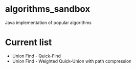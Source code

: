 # algorithms_sandbox
Java implementation of popular algorithms
# Current list

* Union Find - Quick-Find
* Union Find - Weighted Quick-Union with path compression
